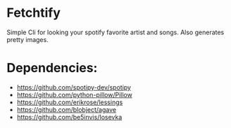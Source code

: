 # Fetchtify
Simple Cli for looking your spotify favorite artist and songs.
Also generates pretty images.

# Dependencies:
- https://github.com/spotipy-dev/spotipy
- https://github.com/python-pillow/Pillow
- https://github.com/erikrose/lessings
- https://github.com/blobject/agave
- https://github.com/be5invis/Iosevka
